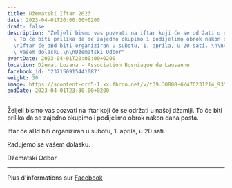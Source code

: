 ```yaml
---
title: Džematski Iftar 2023
date: 2023-04-01T20:00:00+0200
draft: false
description: "Željeli bismo vas pozvati na iftar koji će se održati u našoj džamiji.\
  \ To će biti prilika da se zajedno okupimo i podijelimo obrok nakon dana posta.\n\
  \nIftar će aBd biti organiziran u subotu, 1. aprila, u 20 sati. \n\nRadujemo se\
  \ vašem dolasku.\n\nDžematski Odbor"
eventDate: 2023-04-01T20:00:00+0200
location: Džemat Lozana - Association Bosniaque de Lausanne
facebook_id: '237150915441087'
weight: 30
image: https://scontent-ord5-1.xx.fbcdn.net/v/t39.30808-6/476231214_935500385377228_3500090740640109385_n.jpg?_nc_cat=101&ccb=1-7&_nc_sid=9e60e4&_nc_ohc=GbUbHq7pBoUQ7kNvwFYMykt&_nc_oc=AdlmcjDn5Fmv-3bKmice0JLSkOM8r9e4F-KtnXCqHFRCuiirYTq9g9Iqj3hQkpof6Uc&_nc_zt=23&_nc_ht=scontent-ord5-1.xx&edm=ABTKTjYEAAAA&_nc_gid=wjbdpPM2TqF-HJn67CaorA&oh=00_Afb-6gBvhnTFyxthTSDk0nYI4zToYLCFOqwFmd20DsW3sQ&oe=68C2D25A
endDate: 2023-04-01T23:30:00+0200
---
```


Željeli bismo vas pozvati na iftar koji će se održati u našoj džamiji. To će biti prilika da se zajedno okupimo i podijelimo obrok nakon dana posta.

Iftar će aBd biti organiziran u subotu, 1. aprila, u 20 sati. 

Radujemo se vašem dolasku.

Džematski Odbor

---

Plus d'informations sur [Facebook](https://facebook.com/events/237150915441087)
